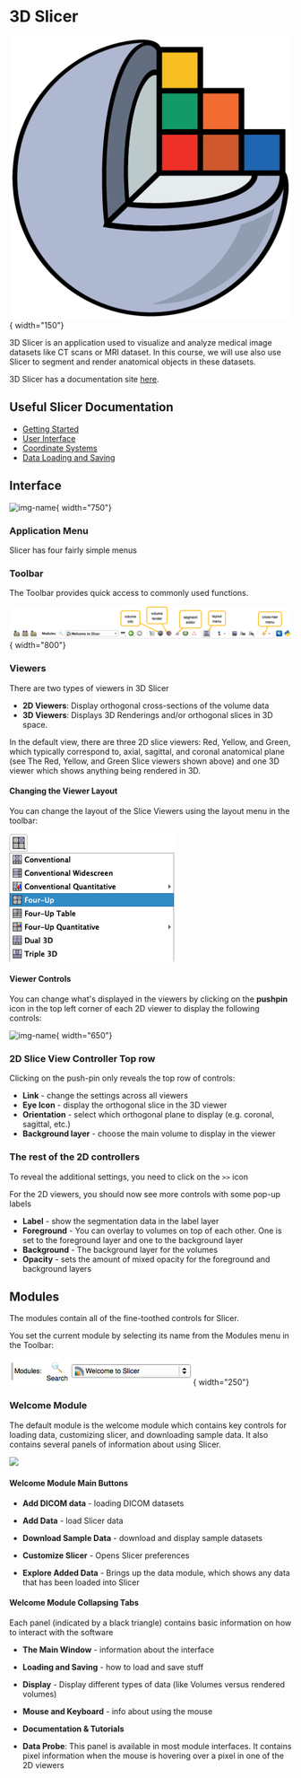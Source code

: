 # 3D Slicer

![img-name](images/3D-Slicer-Logo.png){ width="150"}

3D Slicer is an application used to visualize and analyze medical image datasets like CT scans or MRI dataset. In this course, we will use also use Slicer to segment and render anatomical objects in these datasets.

3D Slicer has a documentation site [here](https://slicer.readthedocs.io/en/latest/index.html).

## Useful Slicer Documentation

- [Getting Started](https://slicer.readthedocs.io/en/latest/user_guide/getting_started.html#using-slicer)
- [User Interface](https://slicer.readthedocs.io/en/latest/user_guide/user_interface.html)
- [Coordinate Systems](https://slicer.readthedocs.io/en/latest/user_guide/coordinate_systems.html)
- [Data Loading and Saving](https://slicer.readthedocs.io/en/latest/user_guide/data_loading_and_saving.html)

## Interface

![img-name](https://github.com/Slicer/Slicer/releases/download/docs-resources/user_interface_main_window_rev02.png){ width="750"}

### Application Menu

Slicer has four fairly simple menus

### Toolbar

The Toolbar provides quick access to commonly used functions. 

![img-name](images/toobar_annotated.png){ width="800"}

### Viewers

There are two types of viewers in 3D Slicer

- **2D Viewers**: Display orthogonal cross-sections of the volume data
- **3D Viewers**: Displays 3D Renderings and/or orthogonal slices in 3D space.

In the default view, there are three 2D slice viewers: Red, Yellow, and Green, which typically correspond to, axial, sagittal, and coronal anatomical plane (see The Red, Yellow, and Green Slice viewers shown above) and one 3D viewer which shows anything being rendered in 3D.

#### Changing the Viewer Layout

You can change the layout of the Slice Viewers using the layout menu in the toolbar:

![layout menu][layout menu]

[layout menu]: images/layout-menu-4up.png

#### Viewer Controls
You can change what's displayed in the viewers by clicking on the **pushpin** icon in the top left corner of each 2D viewer to display the following controls:

![img-name](https://github.com/Slicer/Slicer/releases/download/docs-resources/getting_started_view_controllers.png){ width="650"}

<!--
![][img_slice_viewer_controls]
[img_slice_viewer_controls]: http://wiki.slicer.org/slicerWiki/images/f/fc/SliceViewerController-4.1.png-->

### 2D Slice View Controller Top row
Clicking on the push-pin only reveals the top row of controls:

- **Link** - change the settings across all viewers
- **Eye Icon** - display the orthogonal slice in the 3D viewer
- **Orientation** - select which orthogonal plane to display (e.g. coronal, sagittal, etc.)
- **Background layer** - choose the main volume to display in the viewer

### The rest of the 2D controllers
To reveal the additional settings, you need to click on the `>>` icon

For the 2D viewers, you should now see more controls with some pop-up labels
- **Label** - show the segmentation data in the label layer
- **Foreground** - You can overlay to volumes on top of each other. One is set to the foreground layer and one to the background layer
- **Background** - The background layer for the volumes
- **Opacity** - sets the amount of mixed opacity for the foreground and background layers

## Modules

The modules contain all of the fine-toothed controls for Slicer.

You set the current module by selecting its name from the Modules menu in the Toolbar:

![img-name](images/modules_menu.png){ width="250"}

### Welcome Module

The default module is the welcome module which contains key controls for loading data, customizing slicer, and downloading sample data. It also contains several panels of information about using Slicer.

![][img_welcome]

[img_welcome]: https://c1.staticflickr.com/5/4466/38062009576_89397fa510_o.png

#### Welcome Module Main Buttons

- **Add DICOM data** - loading DICOM datasets

- **Add Data** - load Slicer data

- **Download Sample Data** - download and display sample datasets

- **Customize Slicer** - Opens Slicer preferences

- **Explore Added Data** - Brings up the data module, which shows any data that has been loaded into Slicer

#### Welcome Module Collapsing Tabs

Each panel (indicated by a black triangle) contains basic information on how to interact with the software

- **The Main Window** - information about the interface

- **Loading and Saving** - how to load and save stuff

- **Display** - Display different types of data (like Volumes versus rendered volumes)

- **Mouse and Keyboard** - info about using the mouse

- **Documentation & Tutorials**

- **Data Probe**: This panel is available in most module interfaces. It contains pixel information  when the mouse is hovering over a pixel in one of the 2D viewers

<!--
### Cache

You can change the location of the cache so you can download the sample data on the class computers:

Edit:Application Settings:Cache

![][img_cache]

[img_cache]:https://www.dropbox.com/s/z2ztcx5cvmsesrc/cache_location.png?dl=1
-->
